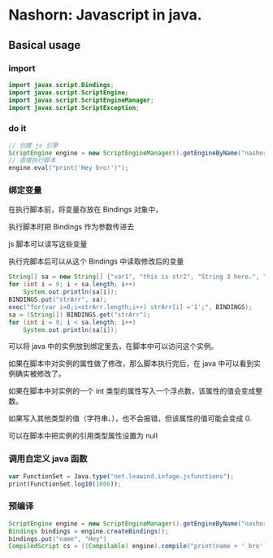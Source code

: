 # Nashorn: Javascript in java.

## Basical usage

### import

```java
import javax.script.Bindings;
import javax.script.ScriptEngine;
import javax.script.ScriptEngineManager;
import javax.script.ScriptException;
```

### do it

```java
// 创建 js 引擎
ScriptEngine engine = new ScriptEngineManager().getEngineByName("nashorn");
// 直接执行脚本
engine.eval("print('Hey bro!')");
```
### 绑定变量

在执行脚本前，将变量存放在 Bindings 对象中，

执行脚本时把 Bindings 作为参数传进去

js 脚本可以读写这些变量

执行完脚本后可以从这个 Bindings 中读取修改后的变量

```java
String[] sa = new String[] {"var1", "this is str2", "String 3 here.", "4th str."};
for (int i = 0; i < sa.length; i++)
	System.out.println(sa[i]);
BINDINGS.put("strArr", sa);
exec("for(var i=0;i<strArr.length;i++) strArr[i] ='1';", BINDINGS);
sa = (String[]) BINDINGS.get("strArr");
for (int i = 0; i < sa.length; i++)
	System.out.println(sa[i]);
```

可以将 java 中的实例放到绑定里去，在脚本中可以访问这个实例。

如果在脚本中对实例的属性做了修改，那么脚本执行完后，在 java 中可以看到实例确实被修改了。

如果在脚本中对实例的一个 int 类型的属性写入一个浮点数，该属性的值会变成整数。

如果写入其他类型的值（字符串、），也不会报错，但该属性的值可能会变成 0.

可以在脚本中把实例的引用类型属性设置为 null

### 调用自定义 java 函数

```javascript
var FunctionSet = Java.type("net.leawind.infage.jsfunctions");
print(FunctionSet.log10(1000));
```



### 预编译

```java
ScriptEngine engine = new ScriptEngineManager().getEngineByName("nashorn");
Bindings bindings = engine.createBindings();
bindings.put("name", "Hey")
CompiledScript cs = ((Compilable) engine).compile("print(name + ' bro')", bindings);
```

